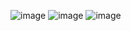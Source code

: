 ![image](https://github.com/user-attachments/assets/220e4048-aafb-4486-9818-4a93250fc6f8)
![image](https://github.com/user-attachments/assets/b625c06a-d3fd-4ad3-820a-d77a81944f36)
![image](https://github.com/user-attachments/assets/ad6f82ef-587b-48f1-9981-83be4d01e235)


